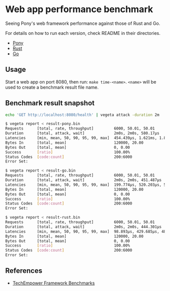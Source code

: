 
# Web app performance benchmark

Seeing Pony's web framework performance against those of Rust and Go.

For details on how to run each version, check README in their directories.

* [Pony](./pony/README.md)
* [Rust](./rust/README.md)
* [Go](./go/README.md)

## Usage

Start a web app on port 8080, then run: `make time-<name>`.
`<name>` will be used to create a benchmark result file name.

## Benchmark result snapshot

```sh
echo 'GET http://localhost:8080/health' | vegeta attack -duration 2m
```

```sh
$ vegeta report < result-pony.bin
Requests      [total, rate, throughput]         6000, 50.01, 50.01
Duration      [total, attack, wait]             2m0s, 2m0s, 580.17µs
Latencies     [min, mean, 50, 90, 95, 99, max]  454.439µs, 1.621ms, 1.895ms, 2.074ms, 2.113ms, 2.349ms, 9.794ms
Bytes In      [total, mean]                     120000, 20.00
Bytes Out     [total, mean]                     0, 0.00
Success       [ratio]                           100.00%
Status Codes  [code:count]                      200:6000
Error Set:

$ vegeta report < result-go.bin
Requests      [total, rate, throughput]         6000, 50.01, 50.01
Duration      [total, attack, wait]             2m0s, 2m0s, 451.487µs
Latencies     [min, mean, 50, 90, 95, 99, max]  199.774µs, 520.203µs, 520.847µs, 564.812µs, 583.082µs, 681.499µs, 6.452ms
Bytes In      [total, mean]                     120000, 20.00
Bytes Out     [total, mean]                     0, 0.00
Success       [ratio]                           100.00%
Status Codes  [code:count]                      200:6000
Error Set:

$ vegeta report < result-rust.bin
Requests      [total, rate, throughput]         6000, 50.01, 50.01
Duration      [total, attack, wait]             2m0s, 2m0s, 444.301µs
Latencies     [min, mean, 50, 90, 95, 99, max]  98.893µs, 429.685µs, 483.053µs, 521.285µs, 533.733µs, 572.253µs, 3.875ms
Bytes In      [total, mean]                     120000, 20.00
Bytes Out     [total, mean]                     0, 0.00
Success       [ratio]                           100.00%
Status Codes  [code:count]                      200:6000
Error Set:
```

## References

* [TechEmpower Framework Benchmarks](https://www.techempower.com/benchmarks/)
